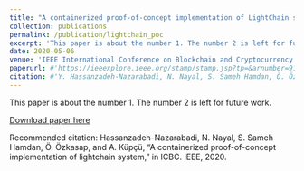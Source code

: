 ```yaml
---
title: "A containerized proof-of-concept implementation of LightChain system"
collection: publications
permalink: /publication/lightchain_poc
excerpt: 'This paper is about the number 1. The number 2 is left for future work.'
date: 2020-05-06
venue: 'IEEE International Conference on Blockchain and Cryptocurrency'
paperurl: #'https://ieeexplore.ieee.org/stamp/stamp.jsp?tp=&arnumber=9169463'
citation: #'Y. Hassanzadeh-Nazarabadi, N. Nayal, S. Sameh Hamdan, Ö. Özkasap, and A. Küpçü, “A containerized proof-of-concept implementation of lightchain system,” in ICBC. IEEE, 2020.'
---
```

This paper is about the number 1. The number 2 is left for future work.

[Download paper here](https://ieeexplore.ieee.org/stamp/stamp.jsp?tp=&arnumber=9169463)

Recommended citation: Hassanzadeh-Nazarabadi, N. Nayal, S. Sameh Hamdan, Ö. Özkasap, and A. Küpçü, “A containerized
proof-of-concept implementation of lightchain system,” in ICBC. IEEE, 2020.
